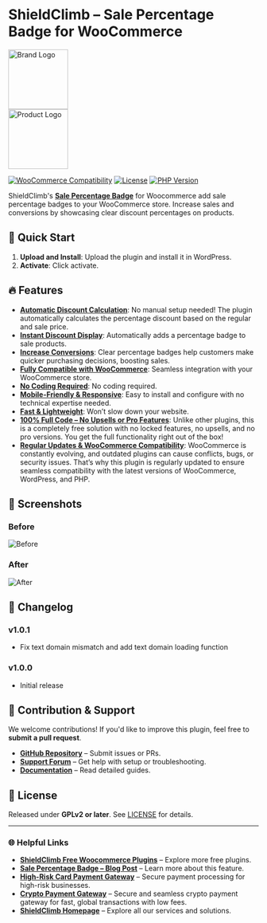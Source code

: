 # ShieldClimb – Sale Percentage Badge for WooCommerce

<p align="left">
  <img src="https://shieldclimb.com/wp-content/uploads/2025/03/ShieldClimb-logo-with-name-500x200-1.png" alt="Brand Logo" width="120"><br>
  <img src="https://shieldclimb.com/wp-content/uploads/2025/04/shieldclimb-sale-percentage-badge.png" alt="Product Logo" width="120">
</p>

[![WooCommerce Compatibility](https://img.shields.io/badge/WooCommerce-5.8+-blue)](https://woocommerce.com/)
[![License](https://img.shields.io/badge/License-GPLv2%2B-blue)](https://www.gnu.org/licenses/old-licenses/gpl-2.0.html)
[![PHP Version](https://img.shields.io/badge/PHP-7.2+-blue)](https://www.php.net/)

ShieldClimb's **[Sale Percentage Badge](https://shieldclimb.com/free-woocommerce-plugins/sale-percentage-badge/)** for Woocommerce add sale percentage badges to your WooCommerce store. Increase sales and conversions by showcasing clear discount percentages on products.



## 🚀 Quick Start

1. **Upload and Install**: Upload the plugin and install it in WordPress.
2. **Activate**: Click activate.

## 🔥 Features

- **[Automatic Discount Calculation](https://shieldclimb.com/free-woocommerce-plugins/sale-percentage-badge/)**: No manual setup needed! The plugin automatically calculates the percentage discount based on the regular and sale price.
- **[Instant Discount Display](https://shieldclimb.com/free-woocommerce-plugins/sale-percentage-badge/)**: Automatically adds a percentage badge to sale products.
- **[Increase Conversions](https://shieldclimb.com/free-woocommerce-plugins/sale-percentage-badge/)**: Clear percentage badges help customers make quicker purchasing decisions, boosting sales.
- **[Fully Compatible with WooCommerce](https://shieldclimb.com/free-woocommerce-plugins/sale-percentage-badge/)**: Seamless integration with your WooCommerce store.
- **[No Coding Required](https://shieldclimb.com/free-woocommerce-plugins/sale-percentage-badge/)**: No coding required.
- **[Mobile-Friendly & Responsive](https://shieldclimb.com/free-woocommerce-plugins/sale-percentage-badge/)**: Easy to install and configure with no technical expertise needed.
- **[Fast & Lightweight](https://shieldclimb.com/free-woocommerce-plugins/sale-percentage-badge/)**: Won’t slow down your website.
- **[100% Full Code – No Upsells or Pro Features](https://shieldclimb.com/free-woocommerce-plugins/sale-percentage-badge/)**: Unlike other plugins, this is a completely free solution with no locked features, no upsells, and no pro versions. You get the full functionality right out of the box!
- **[Regular Updates & WooCommerce Compatibility](https://shieldclimb.com/free-woocommerce-plugins/sale-percentage-badge/)**: WooCommerce is constantly evolving, and outdated plugins can cause conflicts, bugs, or security issues. That’s why this plugin is regularly updated to ensure seamless compatibility with the latest versions of WooCommerce, WordPress, and PHP.

## 📸 Screenshots

### Before
![Before](https://shieldclimb.com/wp-content/uploads/2025/04/Screenshot-1-1.png)

### After
![After](https://shieldclimb.com/wp-content/uploads/2025/04/Screenshot-2-1.png)

## 📜 Changelog

### v1.0.1
- Fix text domain mismatch and add text domain loading function

### v1.0.0
- Initial release

## 🤝 Contribution & Support

We welcome contributions! If you'd like to improve this plugin, feel free to **submit a pull request**.

- **[GitHub Repository](https://github.com/shieldclimb/sale-percentage-badge/)** – Submit issues or PRs.
- **[Support Forum](https://shieldclimb.com/contact-us/)** – Get help with setup or troubleshooting.
- **[Documentation](https://shieldclimb.com/free-woocommerce-plugins/sale-percentage-badge/)** – Read detailed guides.

## 📜 License

Released under **GPLv2 or later**. See [LICENSE](https://www.gnu.org/licenses/old-licenses/gpl-2.0.html) for details.

---
### 🌐 Helpful Links
- **[ShieldClimb Free Woocommerce Plugins](https://shieldclimb.com/free-woocommerce-plugins/)** – Explore more free plugins.
- **[Sale Percentage Badge – Blog Post](https://shieldclimb.com/blog/sale-percentage-badge/)** – Learn more about this feature.
- **[High-Risk Card Payment Gateway](https://shieldclimb.com/high-risk-card-payment-gateway/)** – Secure payment processing for high-risk businesses.
- **[Crypto Payment Gateway](https://shieldclimb.com/crypto-payment-gateway/)** – Secure and seamless crypto payment gateway for fast, global transactions with low fees. 
- **[ShieldClimb Homepage](https://shieldclimb.com/)** – Explore all our services and solutions.